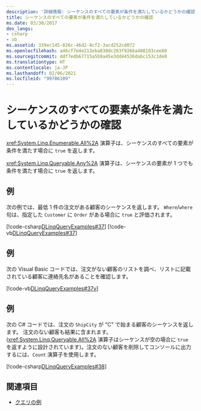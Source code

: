 ```yaml
---
description: '詳細情報: シーケンスのすべての要素が条件を満たしているかどうかの確認'
title: シーケンスのすべての要素が条件を満たしているかどうかの確認
ms.date: 03/30/2017
dev_langs:
- csharp
- vb
ms.assetid: 339ec145-826c-46d2-8cf2-3acd252cd072
ms.openlocfilehash: a46cf7e4e213eba830dc203f9266a408103cee80
ms.sourcegitcommit: ddf7edb67715a5b9a45e3dd44536dabc153c1de0
ms.translationtype: HT
ms.contentlocale: ja-JP
ms.lasthandoff: 02/06/2021
ms.locfileid: "99786109"
---
```

# <a name="determine-if-any-or-all-elements-in-a-sequence-satisfy-a-condition"></a>シーケンスのすべての要素が条件を満たしているかどうかの確認

<xref:System.Linq.Enumerable.All%2A> 演算子は、シーケンスのすべての要素が条件を満たす場合に `true` を返します。  
  
 <xref:System.Linq.Queryable.Any%2A> 演算子は、シーケンスの要素が 1 つでも条件を満たす場合に `true` を返します。  
  
## <a name="example"></a>例  

 次の例では、最低 1 件の注文がある顧客のシーケンスを返します。 `Where`/`where` 句は、指定した `Customer` に `Order` がある場合に `true` と評価されます。  
  
 [!code-csharp[DLinqQueryExamples#37](../../../../../../samples/snippets/csharp/VS_Snippets_Data/DLinqQueryExamples/cs/Program.cs#37)]
 [!code-vb[DLinqQueryExamples#37](../../../../../../samples/snippets/visualbasic/VS_Snippets_Data/DLinqQueryExamples/vb/Module1.vb#37)]  
  
## <a name="example"></a>例  

 次の Visual Basic コードでは、注文がない顧客のリストを調べ、リストに記載されている顧客に連絡先名があることを確認します。  
  
 [!code-vb[DLinqQueryExamples#37v](../../../../../../samples/snippets/visualbasic/VS_Snippets_Data/DLinqQueryExamples/vb/Module1.vb#37v)]  
  
## <a name="example"></a>例  

 次の C# コードでは、注文の `ShipCity` が "C" で始まる顧客のシーケンスを返します。 注文のない顧客も結果に含まれます。 (<xref:System.Linq.Queryable.All%2A> 演算子はシーケンスが空の場合に `true` を返すように設計されています)。注文のない顧客を削除してコンソールに出力するには、`Count` 演算子を使用します。  
  
 [!code-csharp[DLinqQueryExamples#38](../../../../../../samples/snippets/csharp/VS_Snippets_Data/DLinqQueryExamples/cs/Program.cs#38)]  
  
## <a name="see-also"></a>関連項目

- [クエリの例](query-examples.md)

